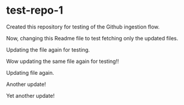 # test-repo-1
Created this repository for testing of the Github ingestion flow. 

Now, changing this Readme file to test fetching only the updated files.

Updating the file again for testing.

Wow updating the same file again for testing!!

Updating file again.

Another update!

Yet another update!
